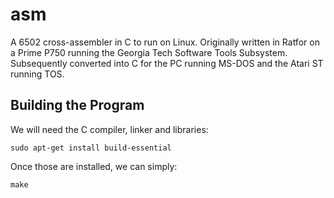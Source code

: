 # asm #

A 6502 cross-assembler in C to run on Linux.
Originally written in Ratfor on a Prime P750 running the
Georgia Tech Software Tools Subsystem.
Subsequently converted into C for the PC running MS-DOS and the
Atari ST running TOS.

## Building the Program ##

We will need the C compiler, linker and libraries:

`sudo apt-get install build-essential`

Once those are installed, we can simply:

`make`
